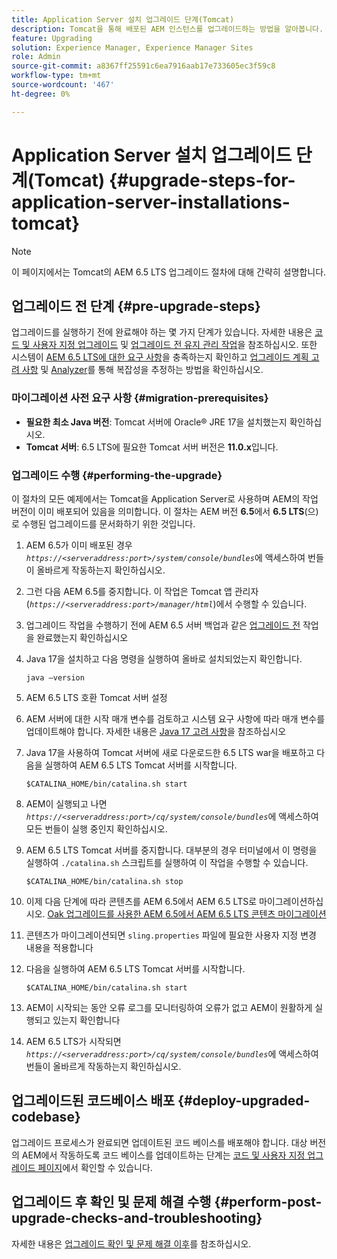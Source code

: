 ```yaml
---
title: Application Server 설치 업그레이드 단계(Tomcat)
description: Tomcat을 통해 배포된 AEM 인스턴스를 업그레이드하는 방법을 알아봅니다.
feature: Upgrading
solution: Experience Manager, Experience Manager Sites
role: Admin
source-git-commit: a8367ff25591c6ea7916aab17e733605ec3f59c8
workflow-type: tm+mt
source-wordcount: '467'
ht-degree: 0%

---
```


# Application Server 설치 업그레이드 단계(Tomcat) {#upgrade-steps-for-application-server-installations-tomcat}

>[!NOTE]
>
>이 페이지에서는 Tomcat의 AEM 6.5 LTS 업그레이드 절차에 대해 간략히 설명합니다.

## 업그레이드 전 단계 {#pre-upgrade-steps}

업그레이드를 실행하기 전에 완료해야 하는 몇 가지 단계가 있습니다. 자세한 내용은 [코드 및 사용자 지정 업그레이드](/help/sites-deploying/upgrading-code-and-customizations.md) 및 [업그레이드 전 유지 관리 작업](/help/sites-deploying/pre-upgrade-maintenance-tasks.md)을 참조하십시오. 또한 시스템이 [AEM 6.5 LTS에 대한 요구 사항](/help/sites-deploying/technical-requirements.md)을 충족하는지 확인하고 [업그레이드 계획 고려 사항](/help/sites-deploying/upgrade-planning.md) 및 [Analyzer](/help/sites-deploying/pattern-detector.md)를 통해 복잡성을 추정하는 방법을 확인하십시오.


### 마이그레이션 사전 요구 사항 {#migration-prerequisites}

* **필요한 최소 Java 버전**: Tomcat 서버에 Oracle® JRE 17을 설치했는지 확인하십시오.
* **Tomcat 서버**: 6.5 LTS에 필요한 Tomcat 서버 버전은 **11.0.x**&#x200B;입니다.

### 업그레이드 수행 {#performing-the-upgrade}

이 절차의 모든 예제에서는 Tomcat을 Application Server로 사용하며 AEM의 작업 버전이 이미 배포되어 있음을 의미합니다. 이 절차는 AEM 버전 **6.5**&#x200B;에서 **6.5 LTS**(으)로 수행된 업그레이드를 문서화하기 위한 것입니다.

1. AEM 6.5가 이미 배포된 경우 *`https://<serveraddress:port>/system/console/bundles`*&#x200B;에 액세스하여 번들이 올바르게 작동하는지 확인하십시오.
1. 그런 다음 AEM 6.5를 중지합니다. 이 작업은 Tomcat 앱 관리자(*`https://<serveraddress:port>/manager/html`*)에서 수행할 수 있습니다.
1. 업그레이드 작업을 수행하기 전에 AEM 6.5 서버 백업과 같은 [업그레이드 전](#pre-upgrade-steps) 작업을 완료했는지 확인하십시오
1. Java 17을 설치하고 다음 명령을 실행하여 올바로 설치되었는지 확인합니다.

   ```
   java –version
   ```

1. AEM 6.5 LTS 호환 Tomcat 서버 설정
1. AEM 서버에 대한 시작 매개 변수를 검토하고 시스템 요구 사항에 따라 매개 변수를 업데이트해야 합니다. 자세한 내용은 [Java 17 고려 사항](/help/sites-deploying/custom-standalone-install.md#java-17-considerations-java-considerations)을 참조하십시오
1. Java 17을 사용하여 Tomcat 서버에 새로 다운로드한 6.5 LTS war을 배포하고 다음을 실행하여 AEM 6.5 LTS Tomcat 서버를 시작합니다.

   ```
   $CATALINA_HOME/bin/catalina.sh start
   ```

1. AEM이 실행되고 나면 *`https://<serveraddress:port>/cq/system/console/bundles`*&#x200B;에 액세스하여 모든 번들이 실행 중인지 확인하십시오.
1. AEM 6.5 LTS Tomcat 서버를 중지합니다. 대부분의 경우 터미널에서 이 명령을 실행하여 `./catalina.sh` 스크립트를 실행하여 이 작업을 수행할 수 있습니다.

   ```
   $CATALINA_HOME/bin/catalina.sh stop
   ```

1. 이제 다음 단계에 따라 콘텐츠를 AEM 6.5에서 AEM 6.5 LTS로 마이그레이션하십시오. [Oak 업그레이드를 사용한 AEM 6.5에서 AEM 6.5 LTS 콘텐츠 마이그레이션](/help/sites-deploying/aem-65-to-aem-65lts-content-migration-using-oak-upgrade.md)
1. 콘텐츠가 마이그레이션되면 `sling.properties` 파일에 필요한 사용자 지정 변경 내용을 적용합니다
1. 다음을 실행하여 AEM 6.5 LTS Tomcat 서버를 시작합니다.

   ```
   $CATALINA_HOME/bin/catalina.sh start
   ```

1. AEM이 시작되는 동안 오류 로그를 모니터링하여 오류가 없고 AEM이 원활하게 실행되고 있는지 확인합니다
1. AEM 6.5 LTS가 시작되면 *`https://<serveraddress:port>/cq/system/console/bundles`*&#x200B;에 액세스하여 번들이 올바르게 작동하는지 확인하십시오.

## 업그레이드된 코드베이스 배포 {#deploy-upgraded-codebase}

업그레이드 프로세스가 완료되면 업데이트된 코드 베이스를 배포해야 합니다. 대상 버전의 AEM에서 작동하도록 코드 베이스를 업데이트하는 단계는 [코드 및 사용자 지정 업그레이드 페이지](/help/sites-deploying/upgrading-code-and-customizations.md)에서 확인할 수 있습니다.

## 업그레이드 후 확인 및 문제 해결 수행 {#perform-post-upgrade-checks-and-troubleshooting}

자세한 내용은 [업그레이드 확인 및 문제 해결 이후](/help/sites-deploying/post-upgrade-checks-and-troubleshooting.md)를 참조하십시오.
